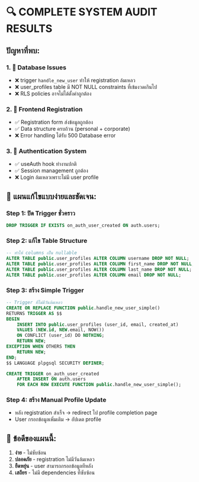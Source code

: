 # 🔍 COMPLETE SYSTEM AUDIT RESULTS

## ปัญหาที่พบ:

### 1. 🚨 Database Issues
- ❌ trigger `handle_new_user` ทำให้ registration ล้มเหลว
- ❌ user_profiles table มี NOT NULL constraints ที่เข้มงวดเกินไป
- ❌ RLS policies อาจไม่ได้ตั้งค่าถูกต้อง

### 2. 🔄 Frontend Registration
- ✅ Registration form ส่งข้อมูลถูกต้อง
- ✅ Data structure ครบถ้วน (personal + corporate)
- ❌ Error handling ได้รับ 500 Database error

### 3. 🔐 Authentication System
- ✅ useAuth hook ทำงานปกติ
- ✅ Session management ถูกต้อง
- ❌ Login ล้มเหลวเพราะไม่มี user profile

## 🎯 แผนแก้ไขแบบง่ายและชัดเจน:

### Step 1: ปิด Trigger ชั่วคราว
```sql
DROP TRIGGER IF EXISTS on_auth_user_created ON auth.users;
```

### Step 2: แก้ไข Table Structure
```sql
-- ทำให้ columns เป็น nullable
ALTER TABLE public.user_profiles ALTER COLUMN username DROP NOT NULL;
ALTER TABLE public.user_profiles ALTER COLUMN first_name DROP NOT NULL;
ALTER TABLE public.user_profiles ALTER COLUMN last_name DROP NOT NULL;
ALTER TABLE public.user_profiles ALTER COLUMN email DROP NOT NULL;
```

### Step 3: สร้าง Simple Trigger
```sql
-- Trigger ที่ไม่มีวันล้มเหลว
CREATE OR REPLACE FUNCTION public.handle_new_user_simple() 
RETURNS TRIGGER AS $$
BEGIN
    INSERT INTO public.user_profiles (user_id, email, created_at)
    VALUES (NEW.id, NEW.email, NOW())
    ON CONFLICT (user_id) DO NOTHING;
    RETURN NEW;
EXCEPTION WHEN OTHERS THEN
    RETURN NEW;
END;
$$ LANGUAGE plpgsql SECURITY DEFINER;

CREATE TRIGGER on_auth_user_created
    AFTER INSERT ON auth.users
    FOR EACH ROW EXECUTE FUNCTION public.handle_new_user_simple();
```

### Step 4: สร้าง Manual Profile Update
- หลัง registration สำเร็จ → redirect ไป profile completion page
- User กรอกข้อมูลเพิ่มเติม → อัปเดต profile

## 🚀 ข้อดีของแผนนี้:
1. **ง่าย** - ไม่ซับซ้อน
2. **ปลอดภัย** - registration ไม่มีวันล้มเหลว
3. **ยืดหยุ่น** - user สามารถกรอกข้อมูลทีหลัง
4. **เสถียร** - ไม่มี dependencies ที่ซับซ้อน